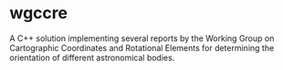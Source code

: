 # wgccre
A C++ solution implementing several reports by the Working Group on Cartographic Coordinates and Rotational Elements for determining the orientation of different astronomical bodies.
